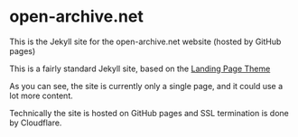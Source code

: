 # open-archive.net

This is the Jekyll site for the open-archive.net website (hosted by GitHub pages)

This is a fairly standard Jekyll site, based on the [Landing Page Theme](README-theme.md)

As you can see, the site is currently only a single page, and it could use a lot more content.

Technically the site is hosted on GitHub pages and SSL termination is done by Cloudflare.

